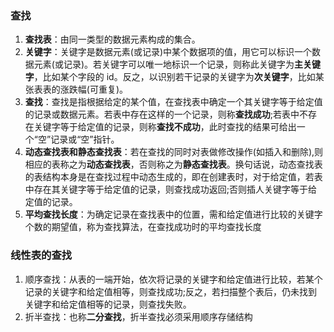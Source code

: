 ### 查找

1. **查找表**：由同一类型的数据元素构成的集合。
2. **关键字**：关键字是数据元素(或记录)中某个数据项的值，用它可以标识一个数据元素(或记录)。若关键字可以唯一地标识一个记录，则称此关键字为**主关键字**，比如某个字段的 id。反之，以识别若干记录的关键字为**次关键字**，比如某张表表的涨跌幅(可重复)。
3. **查找**：查找是指根据给定的某个值，在查找表中确定一个其关键字等于给定值的记录或数据元素。若表中存在这样的一个记录，则称**查找成功**;若表中不存在关键字等于给定值的记录，则称**查找不成功**，此时查找的结果可给出一个“空”记录或“空”指针。
4. **动态查找表和静态查找表**：若在查找的同时对表做修改操作(如插入和删除),则相应的表称之为**动态查找表**，否则称之为**静态查找表**。换句话说，动态查找表的表结构本身是在查找过程中动态生成的，即在创建表时，对于给定值，若表中存在其关键字等于给定值的记录，则查找成功返回;否则插人关键字等于给
   定值的记录。
5. **平均查找长度**：为确定记录在查找表中的位置，需和给定值进行比较的关键字个数的期望值，称为查找算法，在查找成功时的平均查找长度

### 线性表的查找

1. 顺序查找：从表的一端开始，依次将记录的关键字和给定值进行比较，若某个记录的关键字和给定值相等，则查找成功;反之，若扫描整个表后，仍未找到关键字和给定值相等的记录，则查找失败。
2. 折半查找：也称**二分查找**，折半查找必须采用顺序存储结构
